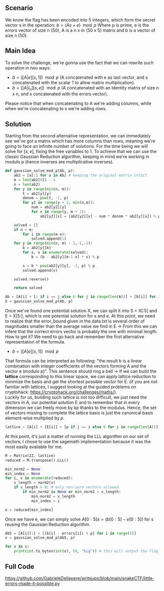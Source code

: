 ## Scenario

We know the flag has been encoded into 5 integers, which form the secret vector s in the operation: $b = {(As + e)} \mod{p}$
Where p is prime, e is the errors vector of size n (50), A is a n x m (50 x 5) matrix and b is a vector of size n (50).
## Main Idea

To solve the challenge, we're gonna use the fact that we can rewrite such operation in two ways:
- $b = ([A|e][s,1]) \mod{p}$ 
(A concatenated with e as last vector, and s concatenated  with the scalar 1 to allow matrix multiplication).
- $b = ([A|I_{n}][s,e]) \mod{p}$
(A concatenated with an Identity matrix of size n x n, and s concatenated with the errors vector).

Please notice that when concatenating to A we're adding columns, while when we're concatenating to s we're adding rows.
## Solution

Starting from the second alternative representation, we can immediately see we've got a matrix which has more columns than rows, meaning we're going to face an infinite number of solutions. For the time being we will solve for $[s, e]$, fixing the free variables to 1. To achieve that we can use the classic Gaussian Reduction algorithm, keeping in mind we're working in modulo p (hence inverses are multiplicative inverses).

```python
def gaussian_solve_mod_p(Ab, p):
	ab2 = [a[:] for a in Ab] # keeping the original matrix intact
    m = len(ab2[0]) - 1
    n = len(ab2)
    for y in range(min(n, m)):
        t = ab2[y][y]
        denom = pow(t, -1, p)
        for y2 in range(y + 1, min(n,m)):
            num = ab2[y2][y]
            for x in range(y, m + 1):                         
                ab2[y2][x] = (ab2[y2][x] - num * denom * ab2[y][x]) % p

    solved = []
    if n < m:
        for i in range(m-n):
            solved.append(1)
    for y in range(min(n, m) - 1,-1,-1):
        b = ab2[y][m]
        for x, s in enumerate(solved):
            b = (b - ab2[y][m-1-x] * s) % p

        s = b * pow(ab2[y][y], -1, p) % p
        solved.append(s)

    solved.reverse()

    return solved

Ab = [A[i] + [1 if i == j else 0 for j in range(len(A))] + [b[i]] for i in range(len(A))]
X = gaussian_solve_mod_p(Ab, p)
```

Once we've found one potential solution X, we can split it into S = X[:5] and E = X[5:], which is one potential solution for s and e.
At this point, we need to realize that the error_bound given in the data.txt is several order of magnitudes smaller than the average value we find in E -> From this we can infere that the correct errors vector is probably the one with minimal length. How to get it? We need to go back and remember the first alternative representation of the formula. 

- $b = ([A|e][s,1]) \mod{p}$ 

That formula can be interpreted as following: "the result b is a linear combination with integer coefficients of the vectors forming A and the vector e (modulo p)". This sentence should ring a bell -> If we can build the <b>lattice</b> corresponding to this linear space, we can apply lattice reduction to minimize the basis and get the shortest possible vector for E.
(if you are not familiar with lattices, I suggest looking at the guided problems on cryptohack: https://cryptohack.org/challenges/maths/).<br>
Luckily for us, building such lattice is not too difficult, we just need the vectors in A, our potential solution E and to remember that in every dimension we can freely move by $kp$ thanks to the modulus. Hence, the set of vectors missing to complete the lattice basis is just the canonical basis element-wise multiplied by $p$.

```python
lattice = [A[i] + [E[i]] + [p if j == i else 0 for j in range(len(A))] for i in range(len(A))] # this also adds linearly depended vectors, but they won't cause harm
```

At this point, it's just a matter of running the LLL algorithm on our set of vectors, I chose to use the sagemath implementation because it was the most easily available for me.

```python
M = Matrix(ZZ, lattice)
reduced = M.transpose().LLL()

min_norm2 = None
min_index = None
for i, v in enumerate(reduced):
	v_length = norm2(v)
	if v_length > 0: # only non-zero vectors allowed
		if min_norm2 is None or min_norm2 > v_length:
			min_norm2 = v_length
			min_index = i

e = reduced[min_index] 
```

Once we have e, we can simply solve $A[0:5]s = (b[0:5] - e[0:5])$ for s reusing the Gaussian Reduction algorithm.

```python
Ab5 = [A[i][:] + [(b[i] - errors[i]) % p] for i in range(5)]
s = gaussian_solve_mod_p(Ab5, p)

for x in s:
	print(int.to_bytes(int(x), 50, "big")) # this will output the flag
```

## Full Code

https://github.com/GabrieleDellepere/writeups/blob/main/snakeCTF/little-errors-made-it-possible.py
